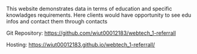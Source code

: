 This website demonstrates data in terms of education and specific knowladges requirements.
Here clients would have opportunity to see edu infos and contact them through contacts

Git Repository: https://github.com/wiut00012183/webtech_1-referrall

Hosting: https://wiut00012183.github.io/webtech_1-referrall/
